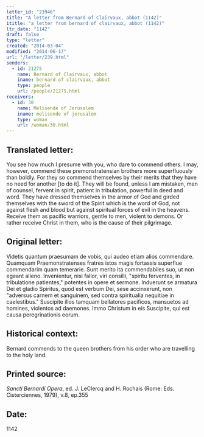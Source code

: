 ```yaml
---
letter_id: "23946"
title: "A letter from Bernard of Clairvaux, abbot (1142)"
ititle: "a letter from bernard of clairvaux, abbot (1142)"
ltr_date: "1142"
draft: false
type: "letter"
created: "2014-03-04"
modified: "2014-06-17"
url: "/letter/239.html"
senders:
  - id: 21275
    name: Bernard of Clairvaux, abbot
    iname: bernard of clairvaux, abbot
    type: people
    url: /people/21275.html
receivers:
  - id: 30
    name: Melisende of Jerusalem
    iname: melisende of jerusalem
    type: woman
    url: /woman/30.html
---
```

<h2> Translated letter:</h2>You see how much I presume with you, who dare to commend others.  I may, however, commend these premonstratensian brothers more superfluously than boldly.  For they so commend themselves by their merits that they have no need for another [to do it].  They will be found, unless I am mistaken, men of counsel, fervent in spirit, patient in tribulation, powerful in deed and word.  They have dressed themselves in the armor of God and girded themselves with the sword of the Spirit which is the word of God, not against flesh and blood but against spiritual forces of evil in the heavens.  Receive them as pacific warriors, gentle to men, violent to demons.  Or rather receive Christ in them, who is the cause of their pilgrimage.
<h2 class="mt-4"> Original letter:</h2>Videtis quantum praesumam de vobis, qui audeo etiam alios commendare.  Quamquam Praemonstratenses fratres istos magis fortassis superflue commendarim quam temerarie. Sunt merito ita commendabiles suo, ut non egeant alieno. Invenientur, nisi fallor, viri consilii, "spiritu ferventes, in tribulatione patientes," potentes in opere et sermone. Induerunt se armatura Dei et gladio Spiritus, quod est verbum Dei, sese accinxerunt, non "adversus carnem et sanguinem, sed contra spiritualia nequitiae in caelestibus." Suscipite illos tamquam bellatores pacificos, mansuetos ad homines, violentos ad daemones. Immo Christum in eis Suscipite, qui est causa peregrinationis eorum.
<h2 class="mt-4"> Historical context:</h2>Bernard commends to the queen brothers from his order who are travelling to the holy land.
<h2 class="mt-4"> Printed source:</h2><p><em>Sancti Bernardi Opera</em>, ed. J. LeClercq and H. Rochais (Rome: Eds. Cisterciennes, 1979), v.8, ep.355</p><h2 class="mt-4"> Date:</h2>1142